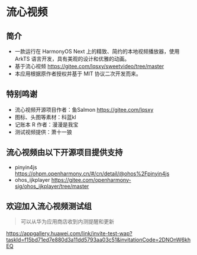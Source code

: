 # 流心视频
## 简介
- 一款运行在 HarmonyOS Next 上的精致、简约的本地视频播放器，使用 ArkTS 语言开发，具有美观的设计和优雅的动画。
- 基于流心视频 https://gitee.com/lqsxy/sweetvideo/tree/master 
- 本应用根据原作者授权并基于 MIT 协议二次开发而来。
## 特别鸣谢
- 流心视频开源项目作者：鱼Salmon https://gitee.com/lqsxy
- 图标、头图等素材：科蓝kl 
- 记账本 R 作者：漫漫是我宝
- 测试视频提供：萧十一狼
## 流心视频由以下开源项目提供支持
- pinyin4js https://ohpm.openharmony.cn/#/cn/detail/@ohos%2Fpinyin4js
- ohos_ijkplayer https://gitee.com/openharmony-sig/ohos_ijkplayer/tree/master
## 欢迎加入流心视频测试组
> 可以从华为应用商店收到内测提醒和更新

https://appgallery.huawei.com/link/invite-test-wap?taskId=f15bd71ed7e880d3a11dd5793aa03c51&invitationCode=2DNOnW6khEQ